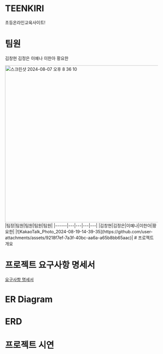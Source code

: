 # TEENKIRI
초등온라인교육사이트!

# 팀원
김창현 김정은 이예나 이한아 황요한

<img width="518" alt="스크린샷 2024-08-07 오후 8 36 10" src="https://github.com/user-attachments/assets/0322c499-2c8b-4e59-b356-d75f5799c18e">
|팀장|팀원|팀원|팀원|팀원|
|------|---|---|---|---|
|김창현|김정은|이예나|이한아|황요한|
|![KakaoTalk_Photo_2024-08-19-14-39-35](https://github.com/user-attachments/assets/9218f7ef-7a3f-40bc-aa6a-a65b8bb65aac)|
# 프로젝트 개요

# 프로젝트 요구사항 명세서
[요구사항 명세서](https://docs.google.com/spreadsheets/d/120qVjj7PFPoHNYqx8IHpAQztUI7F3E29oSD8xP9Lv3Y/edit?pli=1&gid=0#gid=0)

# ER Diagram


# ERD


# 프로젝트 시연
